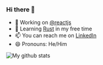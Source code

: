 ### Hi there 👋

<!--
**tsuki42/tsuki42** is a ✨ _special_ ✨ repository because its `README.md` (this file) appears on your GitHub profile.
-->
- 🔭 Working on [@reactjs](https://github.com/facebook/react)
- 🌱 Learning [Rust](https://github.com/rust-lang/rust) in my free time
- 📫 You can reach me on [LinkedIn](https://www.linkedin.com/in/perfectsudh/)
- 😄 Pronouns: He/Him
<!--- 💬 Ask me about
 
- ⚡ Fun fact: ...
-->
![My github stats](https://github-readme-stats.vercel.app/api?username=tsuki42&show_icons=true)
</details>
